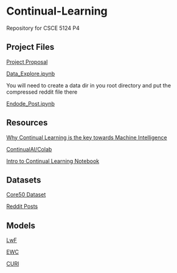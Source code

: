 # Continual-Learning
Repository for CSCE 5124 P4 





## Project Files

[Project Proposal](https://docs.google.com/presentation/d/1CRLX_wxaSNPcYa8rTN84LSuM5k8u7ZmddhwwK4vvqvQ/edit?usp=sharing)

[Data_Explore.ipynb](Data_Explore.ipynb)

You will need to create a data dir in you root directory and put the compressed reddit file there

[Endode_Post.ipynb](Endode_Post.ipynb)



## Resources

[Why Continual Learning is the key towards Machine Intelligence](https://medium.com/continual-ai/why-continuous-learning-is-the-key-towards-machine-intelligence-1851cb57c308)

[ContinualAI/Colab](https://github.com/ContinualAI/colab)

[Intro to Continual Learning Notebook](https://colab.research.google.com/github/ContinualAI/colab/blob/master/notebooks/intro_to_continual_learning.ipynb)

## Datasets

[Core50 Dataset](https://vlomonaco.github.io/core50/)

[Reddit Posts](https://drive.google.com/file/d/12C7lOehVMF8XKyb0nK2U6nZS_Z7VJihB/view?usp=sharing)

## Models

[LwF](https://arxiv.org/pdf/1606.09282.pdf)

[EWC](https://arxiv.org/pdf/1612.00796.pdf)

[CURl](https://proceedings.neurips.cc/paper/2019/file/861578d797aeb0634f77aff3f488cca2-Paper.pdf)
